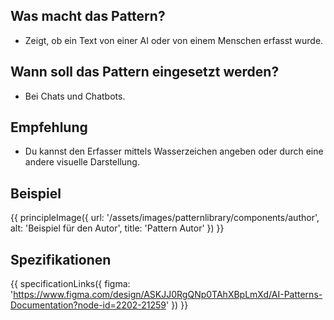 ## Was macht das Pattern?
* Zeigt, ob ein Text von einer AI oder von einem Menschen erfasst wurde.  

## Wann soll das Pattern eingesetzt werden?
* Bei Chats und Chatbots.
 

## Empfehlung
* Du kannst den Erfasser mittels Wasserzeichen angeben oder durch eine andere visuelle Darstellung. 

## Beispiel
{{ principleImage({
  url: '/assets/images/patternlibrary/components/author',
  alt: 'Beispiel für den Autor',
  title: 'Pattern Autor'
}) }}



## Spezifikationen
{{ specificationLinks({
  figma: 'https://www.figma.com/design/ASKJJ0RgQNp0TAhXBpLmXd/AI-Patterns-Documentation?node-id=2202-21259'
}) }}